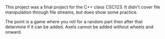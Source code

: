 This project was a final project for the C++ class CSC123. It didn't cover file manipulation through file streams, but does show some practice.

The point is a game where you roll for a random part then after that determine if it can be added. Axels cannot be added without wheels and onward.

